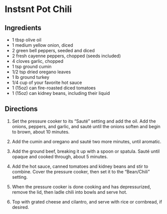 # Instsnt Pot Chili #

## Ingredients ##

- 1 tbsp olive oil
- 1 medium yellow onion, diced
- 2 green bell peppers, seeded and diced
- 2 fresh cayenne peppers, chopped (seeds included)
- 4 cloves garlic, chopped
- 1 tsp ground cumin
- 1/2 tsp dried oregano leaves
- 1 lb ground turkey
- 1/4 cup of your favorite hot sauce
- 1 (15oz) can fire-roasted diced tomatoes
- 1 (15oz) can kidney beans, including their liquid

## Directions ##

1. Set the pressure cooker to its “Sauté” setting and add the oil. Add the onions, peppers, and garlic, and sauté until the onions soften and begin to brown, about 10 minutes.

2. Add the cumin and oregano and sauté two more minutes, until aromatic.

3. Add the ground beef, breaking it up with a spoon or spatula. Sauté until opaque and cooked through, about 5 minutes.

4. Add the hot sauce, canned tomatoes and kidney beans and stir to combine. Cover the pressure cooker, then set it to the “Bean/Chili” setting.

5. When the pressure cooker is done cooking and has depressurized, remove the lid, then ladle chili into bowls and serve hot.

6. Top with grated cheese and cilantro, and serve with rice or cornbread, if desired.
